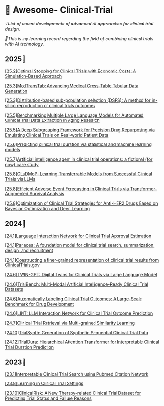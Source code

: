 # 💊 Awesome- Clinical-Trial
*💡List of recent developments of advanced AI approaches for clinical trial design.*  

*🫶This is my learning record regarding the field of combining clinical trials with AI technology.*    

## 2025📅
[[25.2]Optimal Stopping for Clinical Trials with Economic Costs: A Simulation-Based Approach](https://dl.acm.org/doi/10.5555/3712729.3713000)

[[25.3]MedTransTab: Advancing Medical Cross-Table Tabular Data Generation](https://dl.acm.org/doi/abs/10.1145/3701551.3703501)

[[25.3]Distribution-based sub-population selection (DSPS): A method for in-silico reproduction of clinical trials outcomes](https://www.sciencedirect.com/science/article/abs/pii/S0010482525000642?via%3Dihub)

[[25.5]Benchmarking Multiple Large Language Models for Automated Clinical Trial Data Extraction in Aging Research](https://www.mdpi.com/1999-4893/18/5/296)

[[25.5]A Deep Subgrouping Framework for Precision Drug Repurposing via Emulating Clinical Trials on Real-world Patient Data](https://dl.acm.org/doi/10.1145/3690624.3709418)

[[25.6]Predicting clinical trial duration via statistical and machine learning models](https://www.sciencedirect.com/science/article/pii/S245186542500047X)

[[25.7]Artificial intelligence agent in clinical trial operations: a fictional (for now) case study](https://link.springer.com/article/10.1007/s43681-025-00798-2)

[[25.8]CLaDMoP: Learning Transferrable Models from Successful Clinical Trials via LLMs](https://dl.acm.org/doi/10.1145/3711896.3736879)

[[25.8]Efficient Adverse Event Forecasting in Clinical Trials via Transformer-Augmented Survival Analysis](https://dl.acm.org/doi/10.1145/3747357.3747371)

[[25.8]Optimization of Clinical Trial Strategies for Anti-HER2 Drugs Based on Bayesian Optimization and Deep Learning](https://dl.acm.org/doi/10.1145/3724979.3725006)

## 2024📅
[[24.1]Language Interaction Network for Clinical Trial Approval Estimation](https://openreview.net/forum?id=yJqfMDuiGu)

[[24.1]Panacea: A foundation model for clinical trial search, summarization, design, and recruitment](https://openreview.net/forum?id=LQmwKTWaeJ)

[[24.1]Constructing a finer-grained representation of clinical trial results from ClinicalTrials.gov](https://www.nature.com/articles/s41597-023-02869-7)

[[24.6]TWIN-GPT: Digital Twins for Clinical Trials via Large Language Model](https://dl.acm.org/doi/10.1145/3674838)

[[24.6]TrialBench: Multi-Modal Artificial Intelligence-Ready Clinical Trial Datasets](https://arxiv.org/abs/2407.00631)

[[24.6]Automatically Labeling Clinical Trial Outcomes: A Large-Scale Benchmark for Drug Development](https://chufangao.github.io/CTOD/)

[[24.6]LINT: LLM Interaction Network for Clinical Trial Outcome Prediction](https://openreview.net/forum?id=c1LTf7ZsBP)

[[24.7]Clinical Trial Retrieval via Multi-grained Similarity Learning](https://dl.acm.org/doi/10.1145/3626772.3661366)

[[24.10]TrialSynth: Generation of Synthetic Sequential Clinical Trial Data](https://openreview.net/forum?id=UJsD6bdkA2)

[[24.12]TrialDura: Hierarchical Attention Transformer for Interpretable Clinical Trial Duration Prediction](https://dl.acm.org/doi/10.1145/3698587.3701434)

## 2023📅
[[23.1]Interpretable Clinical Trial Search using Pubmed Citation Network](https://openreview.net/forum?id=4UZoA8QNWx)

[[23.8]Learning in Clinical Trial Settings](https://openreview.net/forum?id=SuSPkCI0qP)

[[23.10]ClinicalRisk: A New Therapy-related Clinical Trial Dataset for Predicting Trial Status and Failure Reasons](https://dl.acm.org/doi/10.1145/3583780.3615113)

